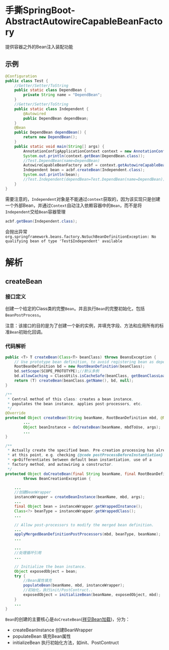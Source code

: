 # 手撕SpringBoot-AbstractAutowireCapableBeanFactory
提供容器之外的Bean注入装配功能

## 示例
```java
@Configuration
public class Test {
    //Getter/Setter/ToString
    public static class DependBean {
        private String name = "DependBean";
    }
    //Getter/Setter/ToString
    public static class Independent {
        @Autowired
        public DependBean dependBean;
    }
    @Bean
    public DependBean dependBean() {
        return new DependBean();
    }
    public static void main(String[] args) {
        AnnotationConfigApplicationContext context = new AnnotationConfigApplicationContext(Test.class);
        System.out.println(context.getBean(DependBean.class));
        //Test.DependBean(name=DependBean)
        AutowireCapableBeanFactory acbf = context.getAutowireCapableBeanFactory();
        Independent bean = acbf.createBean(Independent.class);
        System.out.println(bean);
        //Test.Independent(dependBean=Test.DependBean(name=DependBean))
    }
}
```
需要注意的，`Independent`对象是不能通过`context`获取的，因为该实现只是创建一个外部Bean，并通过`Context`自动注入依赖容器中的`Bean`，而不是将`Independent`交给`Bean`容器管理
```java
acbf.getBean(Independent.class);
```
会抛出异常`org.springframework.beans.factory.NoSuchBeanDefinitionException: No qualifying bean of type 'Test$Independent' available`

# 解析
## createBean
### 接口定义
创建一个给定的Class类的完整`Bean`。并且执行`Bean`的完整初始化，包括`BeanPostProcess`。

注意：该接口的目的是为了创建一个新的实例，并填充字段、方法和应用所有的标准`Bean`初始化回调。

### 代码解析
```java
public <T> T createBean(Class<T> beanClass) throws BeansException {
	// Use prototype bean definition, to avoid registering bean as dependent bean.
	RootBeanDefinition bd = new RootBeanDefinition(beanClass);
	bd.setScope(SCOPE_PROTOTYPE);//默认多例
	bd.allowCaching = ClassUtils.isCacheSafe(beanClass, getBeanClassLoader());
	return (T) createBean(beanClass.getName(), bd, null);
}

/**
 * Central method of this class: creates a bean instance,
 * populates the bean instance, applies post-processors, etc.
 */
@Override
protected Object createBean(String beanName, RootBeanDefinition mbd, @Nullable Object[] args) throws BeanCreationException {
        ...
		Object beanInstance = doCreateBean(beanName, mbdToUse, args);
		...
}

/**
 * Actually create the specified bean. Pre-creation processing has already happened
 * at this point, e.g. checking {@code postProcessBeforeInstantiation} callbacks.
 * <p>Differentiates between default bean instantiation, use of a
 * factory method, and autowiring a constructor.
 */
protected Object doCreateBean(final String beanName, final RootBeanDefinition mbd, final @Nullable Object[] args)
		throws BeanCreationException {

	...
    //创建BeanWrapper
	instanceWrapper = createBeanInstance(beanName, mbd, args);
    ...
	final Object bean = instanceWrapper.getWrappedInstance();
	Class<?> beanType = instanceWrapper.getWrappedClass();
	...

	// Allow post-processors to modify the merged bean definition.
	...
	applyMergedBeanDefinitionPostProcessors(mbd, beanType, beanName);
    ...

    ...
    //处理循环引用
    ...

	// Initialize the bean instance.
	Object exposedObject = bean;
	try {
        //Bean属性填充
		populateBean(beanName, mbd, instanceWrapper);
        //初始化，执行init/PostContruct..
		exposedObject = initializeBean(beanName, exposedObject, mbd);
	}
	...
}
```
`Bean`的创建的主要核心是`doCreateBean`([祥见Bean加载](./SpringBean加载.md))，分为：
- createBeanInstance 创建BeanWrapper
- populateBean 填充Bean属性
- initializeBean 执行初始化方法，如init、PostContruct
